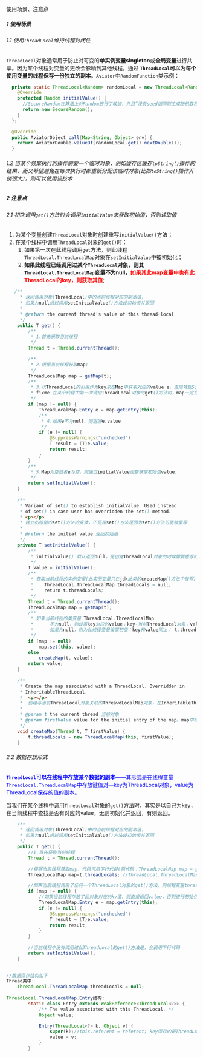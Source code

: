 
使用场景、注意点

##### 1 使用场景

###### 1.1 使用`ThreadLocal`维持线程封闭性

`ThreadLocal`对象通常用于防止对可变的**单实例变量singleton**或**全局变量**进行共享。因为某个线程对变量的更改会影响到其他线程，通过 **`ThreadLocal`可以为每个使用变量的线程保存一份独立的副本**。`Aviator`中`RandomFunction`类示例：

```java
  private static ThreadLocal<Random> randomLocal = new ThreadLocal<Random>() {
    @Override
    protected Random initialValue() {
      //SecureRandom在算法上对Random进行了改进，并且“没有seed相同则生成随机数相同”这种弊端
      return new SecureRandom();
    }
  };

  @Override
  public AviatorObject call(Map<String, Object> env) {
    return AviatorDouble.valueOf(randomLocal.get().nextDouble());
  }
```

###### 1.2 当某个频繁执行的操作需要一个临时对象，例如缓存区缓存`toString()`操作的结果，而又希望避免在每次执行时都重新分配该临时对象(比如`toString()`操作开销很大），则可以使用该技术


##### 2 注意点

###### 2.1 初次调用`get()`方法时会调用`initialValue`来获取初始值，否则读取值

1. 为某个变量创建`ThreadLocal`对象时创建重写`initialValue()`方法；
2. 在某个线程中调用`ThreadLocal`对象的`get()`时：
    1. 如果第一次在此线程调用`get`方法，则此线程`ThreadLocal.ThreadLocalMap`对象在`setInitialValue`中被初始化；
    2. **如果此线程已经调用过某个`ThreadLocal`对象，则其`ThreadLocal.ThreadLocalMap`变量不为null，<font color=red>如果其此map变量中也有此ThreadLocal的key，则获取其值**</font>;

```java
   /**
     * 返回调用对象(ThreadLocal)中的当前线程对应的副本值，
     * 如果为null通过调用setInitialValue()方法设初始值并返回
     *
     * @return the current thread's value of this thread-local
     */
    public T get() {
        /**
         * 1.首先获取当前线程
         */
        Thread t = Thread.currentThread();

        /**
         * 2.根据当前线程获取map;
         */
        ThreadLocalMap map = getMap(t);
        /**
         * 3.以ThreadLocal的引用作为key来在Map中获取对应的value e，否则转到5;
         * fixme 在某个线程中第一次调用ThreadLocal对象的get()方法时，map一定为null
         */
        if (map != null) {
            ThreadLocalMap.Entry e = map.getEntry(this);
            /**
             * 4.如果e不为null，则返回e.value
             */
            if (e != null) {
                @SuppressWarnings("unchecked")
                T result = (T)e.value;
                return result;
            }
        }
        /**
         * 5.Map为空或者e为空，则通过initialValue函数获取初始值value.
         */
        return setInitialValue();
    }
    
    /**
     * Variant of set() to establish initialValue. Used instead
     * of set() in case user has overridden the set() method.
     * <p></p>
     * 建立初始值的set()方法的变体，不是用set()方法是因为set()方法可能被重写
     *
     * @return the initial value 返回初始值
     */
    private T setInitialValue() {
        /**
         * initialValue() 默认返回null，是创建ThreadLocal对象的时候需要重写的方法
         */
        T value = initialValue();
        /**
         * 获取当前线程的实例变量(此实例变量只在jdk此类的createMap()方法中被写)
         *    ThreadLocal.ThreadLocalMap threadLocals = null;
         *    return t.threadLocals;
         */
        Thread t = Thread.currentThread();
        ThreadLocalMap map = getMap(t);
        /**
         * 如果当前线程的类变量 ThreadLocal.ThreadLocalMap 
         *      不为null，则设置key对应的value：key-当前ThreadLocal对象；value-初始值(某变量副本);
         *      如果为null，则为此线程变量设置初值：key和value同上： t.threadLocals = new ThreadLocalMap(this, firstValue);
         */
        if (map != null)
            map.set(this, value);
        else
            createMap(t, value);
        return value;
    }
    
    /**
     * Create the map associated with a ThreadLocal. Overridden in
     * InheritableThreadLocal.
     *  <p></p>
     *  创建与当前ThreadLocal对象关联的ThreawdLocalMap对象，在InheritableThreadLocal中被重写
     *
     * @param t the current thread 当前对象
     * @param firstValue value for the initial entry of the map。map中存放的初始值
     */
    void createMap(Thread t, T firstValue) {
        t.threadLocals = new ThreadLocalMap(this, firstValue);
    }
```
###### 2.2 数据存放形式

<font color=blue>**`ThreadLocal`可以在线程中存放某个数据的副本**——其形式是在线程变量`ThreadLocal.ThreadLocalMap`中存放键值对—key为ThreadLocal对象，value为ThreadLocal保存的值的副本。</font>

当我们在某个线程中调用`ThreadLocal`对象的`get()`方法时，其实是以自己为key，在当前线程中查找是否有对应的value，无则初始化并返回，有则返回。

```java
    /**
     * 返回调用对象(ThreadLocal)中的当前线程对应的副本值，
     * 如果为null通过调用setInitialValue()方法设初始值并返回
     */
    public T get() {
        //1.首先获取当前线程
        Thread t = Thread.currentThread();

        //根据当前线程获取map，代码可用下行代替(原代码：ThreadLocalMap map = getMap(t)；)
        ThreadLocalMap map=t.threadLocals; //ThreadLocal.ThreadLocalMap;

        //如果当前线程调用了任何一个ThreadLocal对象的get()方法，则线程变量threadLocals不为null；
        if (map != null) {
            //如果当前线程存放了此对象对应的kv值，则直接返回value，否则进行初始化
            ThreadLocalMap.Entry e = map.getEntry(this);
            if (e != null) {
                @SuppressWarnings("unchecked")
                T result = (T)e.value;
                return result;
            }
        }
 
        //当前线程中没有调用过此ThreadLocal的get()方法是，会调用下行代码
        return setInitialValue();
    }
    

//数据保存结构如下
Thread类中:
    ThreadLocal.ThreadLocalMap threadLocals = null;
    
ThreadLocal.ThreadLocalMap.Entry结构:
        static class Entry extends WeakReference<ThreadLocal<?>> {
            /** The value associated with this ThreadLocal. */
            Object value;

            Entry(ThreadLocal<?> k, Object v) {
                super(k);//this.referent = referent; key保存的是ThreadLocal对象的引用
                value = v;
            }
        }
```
